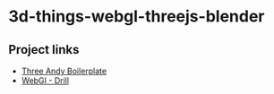 # 3d-things-webgl-threejs-blender


## Project links

* [Three Andy Boilerplate](https://bumbeishvili.github.io/3d-things-webgl-threejs-blender/three-andy-boilerplate/dist/)
* [WebGI - Drill](https://bumbeishvili.github.io/3d-things-webgl-threejs-blender/webgi-vanilla-starter/dist/)